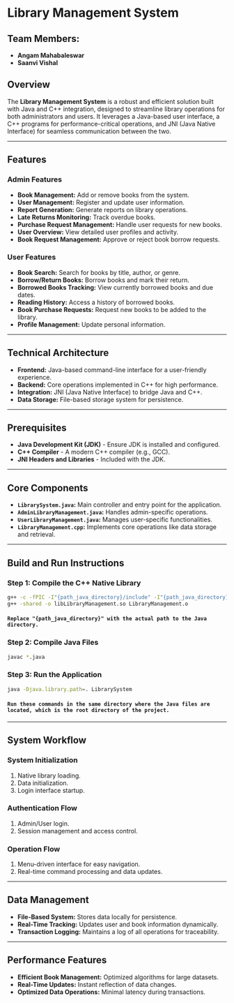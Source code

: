 # Library Management System

## Team Members:
- **Angam Mahabaleswar**
- **Saanvi Vishal**

## Overview
The **Library Management System** is a robust and efficient solution built with Java and C++ integration, designed to streamline library operations for both administrators and users. It leverages a Java-based user interface, a C++ programs for performance-critical operations, and JNI (Java Native Interface) for seamless communication between the two.

---

## Features

### Admin Features
- **Book Management:** Add or remove books from the system.
- **User Management:** Register and update user information.
- **Report Generation:** Generate reports on library operations.
- **Late Returns Monitoring:** Track overdue books.
- **Purchase Request Management:** Handle user requests for new books.
- **User Overview:** View detailed user profiles and activity.
- **Book Request Management:** Approve or reject book borrow requests.

### User Features
- **Book Search:** Search for books by title, author, or genre.
- **Borrow/Return Books:** Borrow books and mark their return.
- **Borrowed Books Tracking:** View currently borrowed books and due dates.
- **Reading History:** Access a history of borrowed books.
- **Book Purchase Requests:** Request new books to be added to the library.
- **Profile Management:** Update personal information.

---

## Technical Architecture
- **Frontend:** Java-based command-line interface for a user-friendly experience.
- **Backend:** Core operations implemented in C++ for high performance.
- **Integration:** JNI (Java Native Interface) to bridge Java and C++.
- **Data Storage:** File-based storage system for persistence.

---

## Prerequisites
- **Java Development Kit (JDK)** - Ensure JDK is installed and configured.
- **C++ Compiler** - A modern C++ compiler (e.g., GCC).
- **JNI Headers and Libraries** - Included with the JDK.


---

## Core Components
- **`LibrarySystem.java`:** Main controller and entry point for the application.
- **`AdminLibraryManagement.java`:** Handles admin-specific operations.
- **`UserLibraryManagement.java`:** Manages user-specific functionalities.
- **`LibraryManagement.cpp`:** Implements core operations like data storage and retrieval.

---

## Build and Run Instructions

### Step 1: Compile the C++ Native Library
```bash
g++ -c -fPIC -I"{path_java_directory}/include" -I"{path_java_directory}/include/linux" LibraryManagement.cpp -o LibraryManagement.o
g++ -shared -o libLibraryManagement.so LibraryManagement.o
```

#### ```Replace "{path_java_directory}" with the actual path to the Java directory.```

### Step 2: Compile Java Files
```bash
javac *.java
```

### Step 3: Run the Application
```bash
java -Djava.library.path=. LibrarySystem
```
#### ```Run these commands in the same directory where the Java files are located, which is the root directory of the project.```
---

## System Workflow

### System Initialization
1. Native library loading.
2. Data initialization.
3. Login interface startup.

### Authentication Flow
1. Admin/User login.
2. Session management and access control.

### Operation Flow
1. Menu-driven interface for easy navigation.
2. Real-time command processing and data updates.

---

## Data Management
- **File-Based System:** Stores data locally for persistence.
- **Real-Time Tracking:** Updates user and book information dynamically.
- **Transaction Logging:** Maintains a log of all operations for traceability.

---

## Performance Features
- **Efficient Book Management:** Optimized algorithms for large datasets.
- **Real-Time Updates:** Instant reflection of data changes.
- **Optimized Data Operations:** Minimal latency during transactions.
